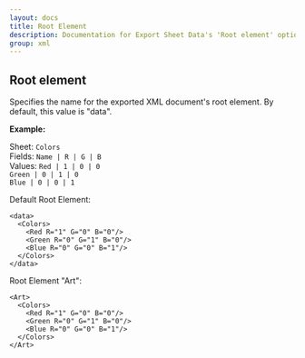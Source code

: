 ```yaml
---
layout: docs
title: Root Element
description: Documentation for Export Sheet Data's 'Root element' option.
group: xml
---
```


Root element
------------
Specifies the name for the exported XML document's root element. By default, this value is "data".

<b>Example:</b>

Sheet: `Colors`<br>
Fields: `Name | R | G | B`<br>
Values: `Red | 1 | 0 | 0`<br>
`Green | 0 | 1 | 0`<br>
`Blue | 0 | 0 | 1`

Default Root Element:
```
<data>
  <Colors>
    <Red R="1" G="0" B="0"/>
    <Green R="0" G="1" B="0"/>
    <Blue R="0" G="0" B="1"/>
  </Colors>
</data>
```

Root Element "Art":
```
<Art>
  <Colors>
    <Red R="1" G="0" B="0"/>
    <Green R="0" G="1" B="0"/>
    <Blue R="0" G="0" B="1"/>
  </Colors>
</Art>
```
